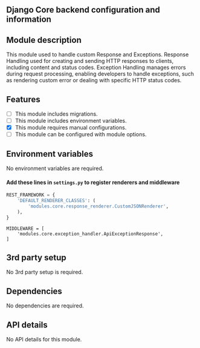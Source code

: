 ## Django Core backend configuration and information

## Module description

This module used to handle custom Response and Exceptions.
Response Handling used for creating and sending HTTP responses to clients, including content and status codes.
Exception Handling manages errors during request processing, enabling developers to handle exceptions, such 
as rendering custom error or dealing with specific HTTP status codes.

## Features

- [ ] This module includes migrations.
- [ ] This module includes environment variables.
- [x] This module requires manual configurations.
- [ ] This module can be configured with module options.

## Environment variables

No environment variables are required.

#### Add these lines in `settings.py` to register renderers and middleware

```settings.py
REST_FRAMEWORK = {
    'DEFAULT_RENDERER_CLASSES': (
        'modules.core.response_renderer.CustomJSONRenderer',
    ),
}
```
```
MIDDLEWARE = [
    'modules.core.exception_handler.ApiExceptionResponse',
]

```

## 3rd party setup

No 3rd party setup is required.

## Dependencies

No dependencies are required.

## API details

No API details for this module.

